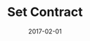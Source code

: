 ---
title: Set Contract
linktitle: Set Contract
description: Set contract on an account
date: 2017-02-01
publishdate: 2017-02-01
lastmod: 2017-02-01
categories: [eosc-system-commands]
keywords: [usage,livereload,command line,flags]
menu:
  docs:
    parent: "eosc-system-commands"
    identifier: eosc_system_setcontract
    weight: 40
weight: 40
sections_weight: 40
draft: false
aliases: [/overview/usage/,/extras/livereload/,/doc/usage/,/usage/]
toc: true
auto_content: true
---